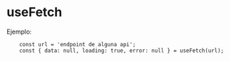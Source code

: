 # useFetch

Ejemplo:

```
    const url = 'endpoint de alguna api';
    const { data: null, loading: true, error: null } = useFetch(url);
```
